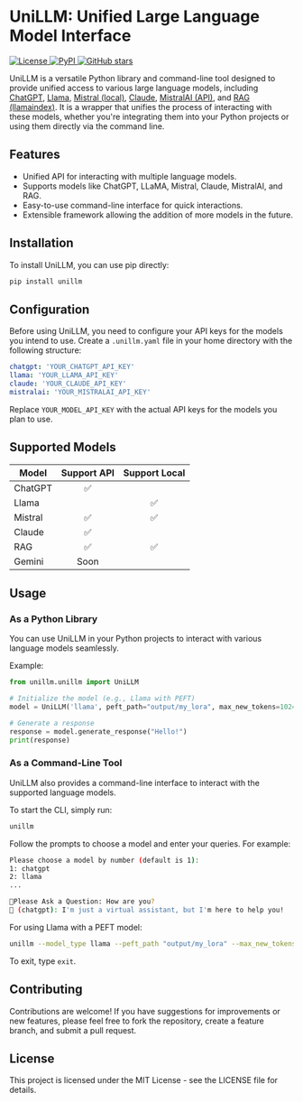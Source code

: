 # UniLLM: Unified Large Language Model Interface

<p>
<a href="https://opensource.org/licenses/MIT">
  <img src="https://img.shields.io/badge/License-MIT-blue.svg" alt="License">
</a>
<a href="https://pypi.org/project/unillm/">
  <img src="https://img.shields.io/pypi/v/unillm.svg" alt="PyPI">
</a>
<a href="https://github.com/fuzihaofzh/unillm">
  <img src="https://img.shields.io/github/stars/fuzihaofzh/unillm.svg?style=social&label=Star&maxAge=2592000" alt="GitHub stars">
</a>
</p>

UniLLM is a versatile Python library and command-line tool designed to provide unified access to various large language models, including [ChatGPT](https://openai.com/chatgpt), [Llama](https://llama.meta.com/), [Mistral (local)](https://huggingface.co/mistralai/Mistral-7B-Instruct-v0.2), [Claude](https://www.anthropic.com/), [MistralAI (API)](https://mistral.ai/), and [RAG (llamaindex)](https://www.llamaindex.ai/). It is a wrapper that unifies the process of interacting with these models, whether you're integrating them into your Python projects or using them directly via the command line.

## Features

- Unified API for interacting with multiple language models.
- Supports models like ChatGPT, LLaMA, Mistral, Claude, MistralAI, and RAG.
- Easy-to-use command-line interface for quick interactions.
- Extensible framework allowing the addition of more models in the future.

## Installation

To install UniLLM, you can use pip directly:

```bash
pip install unillm
```

## Configuration

Before using UniLLM, you need to configure your API keys for the models you intend to use. Create a `.unillm.yaml` file in your home directory with the following structure:

```yaml
chatgpt: 'YOUR_CHATGPT_API_KEY'
llama: 'YOUR_LLAMA_API_KEY'
claude: 'YOUR_CLAUDE_API_KEY'
mistralai: 'YOUR_MISTRALAI_API_KEY'
```

Replace `YOUR_MODEL_API_KEY` with the actual API keys for the models you plan to use.

## Supported Models

| Model       | Support API| Support Local |
|-------------|:----------:|:-------------:|
| ChatGPT     | ✅         |               |
| Llama       |            | ✅            |
| Mistral     | ✅         | ✅            |
| Claude      | ✅         |               | 
| RAG         | ✅         | ✅            |
| Gemini       | Soon       |               |

## Usage

### As a Python Library

You can use UniLLM in your Python projects to interact with various language models seamlessly.

Example:

```python
from unillm.unillm import UniLLM

# Initialize the model (e.g., Llama with PEFT)
model = UniLLM('llama', peft_path="output/my_lora", max_new_tokens=1024)

# Generate a response
response = model.generate_response("Hello!")
print(response)
```

### As a Command-Line Tool

UniLLM also provides a command-line interface to interact with the supported language models.

To start the CLI, simply run:

```bash
unillm
```


Follow the prompts to choose a model and enter your queries. For example:

```bash
Please choose a model by number (default is 1):
1: chatgpt
2: llama
...

👨Please Ask a Question: How are you?
🤖 (chatgpt): I'm just a virtual assistant, but I'm here to help you!
```

For using Llama with a PEFT model:

```bash
unillm --model_type llama --peft_path "output/my_lora" --max_new_tokens 1024
```

To exit, type `exit`.

## Contributing

Contributions are welcome! If you have suggestions for improvements or new features, please feel free to fork the repository, create a feature branch, and submit a pull request.

## License

This project is licensed under the MIT License - see the LICENSE file for details.
